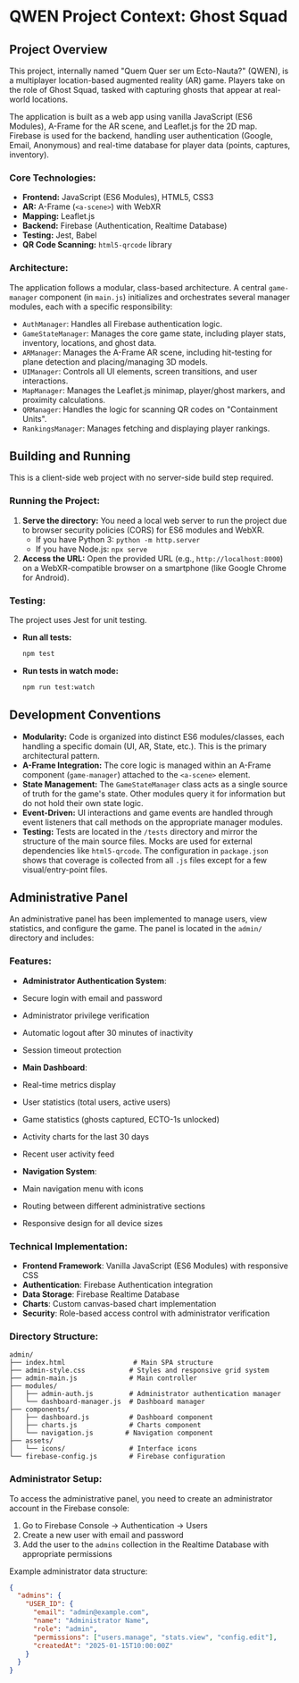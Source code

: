 # QWEN Project Context: Ghost Squad

## Project Overview

This project, internally named "Quem Quer ser um Ecto-Nauta?" (QWEN), is a multiplayer location-based augmented reality (AR) game. Players take on the role of Ghost Squad, tasked with capturing ghosts that appear at real-world locations.

The application is built as a web app using vanilla JavaScript (ES6 Modules), A-Frame for the AR scene, and Leaflet.js for the 2D map. Firebase is used for the backend, handling user authentication (Google, Email, Anonymous) and real-time database for player data (points, captures, inventory).

### Core Technologies:

*   **Frontend:** JavaScript (ES6 Modules), HTML5, CSS3
*   **AR:** A-Frame (`<a-scene>`) with WebXR
*   **Mapping:** Leaflet.js
*   **Backend:** Firebase (Authentication, Realtime Database)
*   **Testing:** Jest, Babel
*   **QR Code Scanning:** `html5-qrcode` library

### Architecture:

The application follows a modular, class-based architecture. A central `game-manager` component (in `main.js`) initializes and orchestrates several manager modules, each with a specific responsibility:

*   `AuthManager`: Handles all Firebase authentication logic.
*   `GameStateManager`: Manages the core game state, including player stats, inventory, locations, and ghost data.
*   `ARManager`: Manages the A-Frame AR scene, including hit-testing for plane detection and placing/managing 3D models.
*   `UIManager`: Controls all UI elements, screen transitions, and user interactions.
*   `MapManager`: Manages the Leaflet.js minimap, player/ghost markers, and proximity calculations.
*   `QRManager`: Handles the logic for scanning QR codes on "Containment Units".
*   `RankingsManager`: Manages fetching and displaying player rankings.

## Building and Running

This is a client-side web project with no server-side build step required.

### Running the Project:

1.  **Serve the directory:** You need a local web server to run the project due to browser security policies (CORS) for ES6 modules and WebXR.
    *   If you have Python 3: `python -m http.server`
    *   If you have Node.js: `npx serve`
2.  **Access the URL:** Open the provided URL (e.g., `http://localhost:8000`) on a WebXR-compatible browser on a smartphone (like Google Chrome for Android).

### Testing:

The project uses Jest for unit testing.

*   **Run all tests:**
    ```bash
    npm test
    ```
*   **Run tests in watch mode:**
    ```bash
    npm run test:watch
    ```

## Development Conventions

*   **Modularity:** Code is organized into distinct ES6 modules/classes, each handling a specific domain (UI, AR, State, etc.). This is the primary architectural pattern.
*   **A-Frame Integration:** The core logic is managed within an A-Frame component (`game-manager`) attached to the `<a-scene>` element.
*   **State Management:** The `GameStateManager` class acts as a single source of truth for the game's state. Other modules query it for information but do not hold their own state logic.
*   **Event-Driven:** UI interactions and game events are handled through event listeners that call methods on the appropriate manager modules.
*   **Testing:** Tests are located in the `/tests` directory and mirror the structure of the main source files. Mocks are used for external dependencies like `html5-qrcode`. The configuration in `package.json` shows that coverage is collected from all `.js` files except for a few visual/entry-point files.

## Administrative Panel

An administrative panel has been implemented to manage users, view statistics, and configure the game. The panel is located in the `admin/` directory and includes:

### Features:

*   **Administrator Authentication System**:
  * Secure login with email and password
  * Administrator privilege verification
  * Automatic logout after 30 minutes of inactivity
  * Session timeout protection

*   **Main Dashboard**:
  * Real-time metrics display
  * User statistics (total users, active users)
  * Game statistics (ghosts captured, ECTO-1s unlocked)
  * Activity charts for the last 30 days
  * Recent user activity feed

*   **Navigation System**:
  * Main navigation menu with icons
  * Routing between different administrative sections
  * Responsive design for all device sizes

### Technical Implementation:

* **Frontend Framework**: Vanilla JavaScript (ES6 Modules) with responsive CSS
* **Authentication**: Firebase Authentication integration
* **Data Storage**: Firebase Realtime Database
* **Charts**: Custom canvas-based chart implementation
* **Security**: Role-based access control with administrator verification

### Directory Structure:

```
admin/
├── index.html                 # Main SPA structure
├── admin-style.css           # Styles and responsive grid system
├── admin-main.js             # Main controller
├── modules/
│   ├── admin-auth.js         # Administrator authentication manager
│   └── dashboard-manager.js  # Dashboard manager
├── components/
│   ├── dashboard.js          # Dashboard component
│   ├── charts.js             # Charts component
│   └── navigation.js        # Navigation component
├── assets/
│   └── icons/                # Interface icons
└── firebase-config.js        # Firebase configuration
```

### Administrator Setup:

To access the administrative panel, you need to create an administrator account in the Firebase console:

1. Go to Firebase Console → Authentication → Users
2. Create a new user with email and password
3. Add the user to the `admins` collection in the Realtime Database with appropriate permissions

Example administrator data structure:
```json
{
  "admins": {
    "USER_ID": {
      "email": "admin@example.com",
      "name": "Administrator Name",
      "role": "admin",
      "permissions": ["users.manage", "stats.view", "config.edit"],
      "createdAt": "2025-01-15T10:00:00Z"
    }
  }
}
```